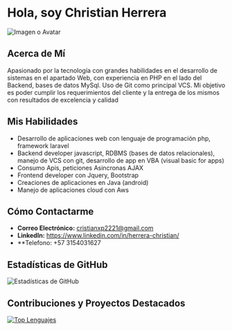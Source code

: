 # Hola, soy Christian Herrera

![Imagen o Avatar](URL_de_la_Imagen)

## Acerca de Mí

Apasionado por la tecnología con grandes habilidades en el desarrollo de sistemas en el apartado Web, con experiencia en PHP en el lado del Backend, bases de datos MySql. Uso de Git como principal VCS. Mi objetivo es poder cumplir los requerimientos del cliente y la entrega de los mismos con resultados de excelencia y calidad

## Mis Habilidades

- Desarrollo de aplicaciones web con lenguaje de programación php, framework laravel
- Backend developer javascript, RDBMS (bases de datos relacionales), manejo de VCS con git, desarrollo de app en VBA (visual basic for apps)
- Consumo Apis, peticiones Asincronas AJAX
- Frontend developer con Jquery, Bootstrap
- Creaciones de aplicaciones en Java (android)
- Manejo de aplicaciones cloud con Aws

## Cómo Contactarme

- **Correo Electrónico:** cristianxp2221@gmail.com
- **LinkedIn:** https://www.linkedin.com/in/herrera-christian/
- **Telefono: +57 3154031627

## Estadísticas de GitHub

![Estadísticas de GitHub](https://github-readme-stats.vercel.app/api?username=CrHerrera97&show_icons=true)

## Contribuciones y Proyectos Destacados

[![Top Lenguajes](https://github-readme-stats.vercel.app/api/top-langs/?username=CrHerrera97&layout=compact)](https://github.com/CrHerrera97)

